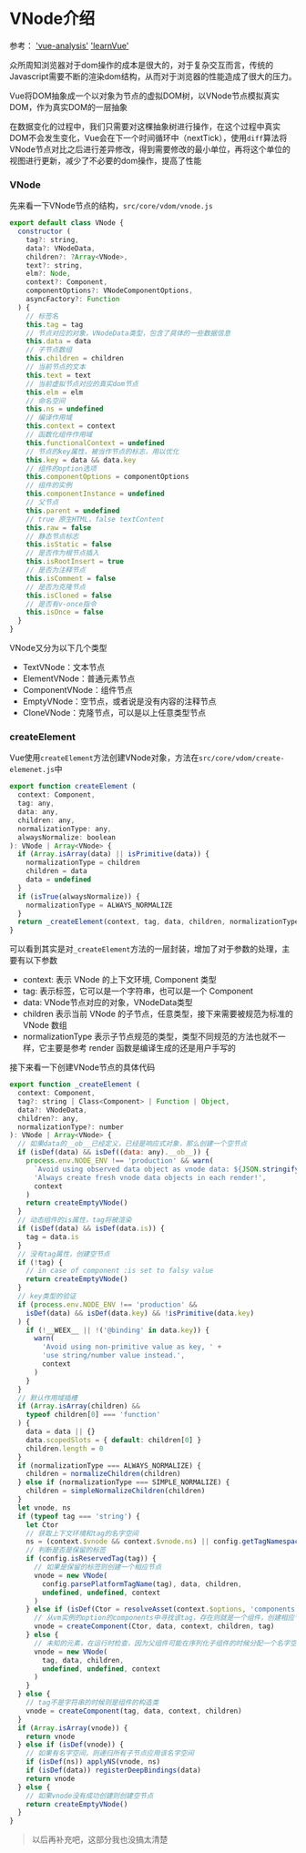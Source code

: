 # VNode介绍

参考： ['vue-analysis'](https://github.com/ustbhuangyi/vue-analysis)   ['learnVue'](https://github.com/answershuto/learnVue)

众所周知浏览器对于dom操作的成本是很大的，对于复杂交互而言，传统的Javascript需要不断的渲染dom结构，从而对于浏览器的性能造成了很大的压力。

Vue将DOM抽象成一个以对象为节点的虚拟DOM树，以VNode节点模拟真实DOM，作为真实DOM的一层抽象

在数据变化的过程中，我们只需要对这棵抽象树进行操作，在这个过程中真实DOM不会发生变化，Vue会在下一个时间循环中（nextTick），使用`diff`算法将VNode节点对比之后进行差异修改，得到需要修改的最小单位，再将这个单位的视图进行更新，减少了不必要的dom操作，提高了性能

### VNode
先来看一下VNode节点的结构，`src/core/vdom/vnode.js`
```javascript
export default class VNode {
  constructor (
    tag?: string,
    data?: VNodeData,
    children?: ?Array<VNode>,
    text?: string,
    elm?: Node,
    context?: Component,
    componentOptions?: VNodeComponentOptions,
    asyncFactory?: Function
  ) {
  	// 标签名
    this.tag = tag
    // 节点对应的对象，VNodeData类型，包含了具体的一些数据信息
    this.data = data
    // 子节点数组
    this.children = children
    // 当前节点的文本
    this.text = text
    // 当前虚拟节点对应的真实dom节点
    this.elm = elm
    // 命名空间
    this.ns = undefined
    // 编译作用域
    this.context = context
    // 函数化组件作用域
    this.functionalContext = undefined
    // 节点的key属性，被当作节点的标志，用以优化
    this.key = data && data.key
    // 组件的option选项
    this.componentOptions = componentOptions
    // 组件的实例
    this.componentInstance = undefined
    // 父节点
    this.parent = undefined
    // true 原生HTML，false textContent
    this.raw = false
    // 静态节点标志
    this.isStatic = false
    // 是否作为根节点插入
    this.isRootInsert = true
    // 是否为注释节点
    this.isComment = false
    // 是否为克隆节点
    this.isCloned = false
    // 是否有v-once指令
    this.isOnce = false
  }
}
```
VNode又分为以下几个类型
- TextVNode：文本节点
- ElementVNode：普通元素节点
- ComponentVNode：组件节点
- EmptyVNode：空节点，或者说是没有内容的注释节点
- CloneVNode：克隆节点，可以是以上任意类型节点

### createElement
Vue使用`createElement`方法创建VNode对象，方法在`src/core/vdom/create-elemenet.js`中
```javascript
export function createElement (
  context: Component,
  tag: any,
  data: any,
  children: any,
  normalizationType: any,
  alwaysNormalize: boolean
): VNode | Array<VNode> {
  if (Array.isArray(data) || isPrimitive(data)) {
    normalizationType = children
    children = data
    data = undefined
  }
  if (isTrue(alwaysNormalize)) {
    normalizationType = ALWAYS_NORMALIZE
  }
  return _createElement(context, tag, data, children, normalizationType)
}
```
可以看到其实是对`_createElement`方法的一层封装，增加了对于参数的处理，主要有以下参数
- context: 表示 VNode 的上下文环境, Component 类型 
- tag: 表示标签，它可以是一个字符串，也可以是一个 Component
- data: VNode节点对应的对象，VNodeData类型
- children 表示当前 VNode 的子节点，任意类型，接下来需要被规范为标准的 VNode 数组
- normalizationType 表示子节点规范的类型，类型不同规范的方法也就不一样，它主要是参考 render 函数是编译生成的还是用户手写的

接下来看一下创建VNode节点的具体代码
```javascript
export function _createElement (
  context: Component,
  tag?: string | Class<Component> | Function | Object,
  data?: VNodeData,
  children?: any,
  normalizationType?: number
): VNode | Array<VNode> {
  // 如果data的__ob__已经定义，已经是响应式对象，那么创建一个空节点
  if (isDef(data) && isDef((data: any).__ob__)) {
    process.env.NODE_ENV !== 'production' && warn(
      `Avoid using observed data object as vnode data: ${JSON.stringify(data)}\n` +
      'Always create fresh vnode data objects in each render!',
      context
    )
    return createEmptyVNode()
  }
  // 动态组件的is属性，tag将被渲染
  if (isDef(data) && isDef(data.is)) {
    tag = data.is
  }
  // 没有tag属性，创建空节点
  if (!tag) {
    // in case of component :is set to falsy value
    return createEmptyVNode()
  }
  // key类型的验证
  if (process.env.NODE_ENV !== 'production' &&
    isDef(data) && isDef(data.key) && !isPrimitive(data.key)
  ) {
    if (!__WEEX__ || !('@binding' in data.key)) {
      warn(
        'Avoid using non-primitive value as key, ' +
        'use string/number value instead.',
        context
      )
    }
  }
  // 默认作用域插槽
  if (Array.isArray(children) &&
    typeof children[0] === 'function'
  ) {
    data = data || {}
    data.scopedSlots = { default: children[0] }
    children.length = 0
  }
  if (normalizationType === ALWAYS_NORMALIZE) {
    children = normalizeChildren(children)
  } else if (normalizationType === SIMPLE_NORMALIZE) {
    children = simpleNormalizeChildren(children)
  }
  let vnode, ns
  if (typeof tag === 'string') {
    let Ctor
    // 获取上下文环境和tag的名字空间
    ns = (context.$vnode && context.$vnode.ns) || config.getTagNamespace(tag)
    // 判断是否是保留的标签
    if (config.isReservedTag(tag)) {
      // 如果是保留的标签则创建一个相应节点
      vnode = new VNode(
        config.parsePlatformTagName(tag), data, children,
        undefined, undefined, context
      )
    } else if (isDef(Ctor = resolveAsset(context.$options, 'components', tag))) {
      // 从vm实例的option的components中寻找该tag，存在则就是一个组件，创建相应节点，Ctor为组件的构造类
      vnode = createComponent(Ctor, data, context, children, tag)
    } else {
      // 未知的元素，在运行时检查，因为父组件可能在序列化子组件的时候分配一个名字空间
      vnode = new VNode(
        tag, data, children,
        undefined, undefined, context
      )
    }
  } else {
    // tag不是字符串的时候则是组件的构造类
    vnode = createComponent(tag, data, context, children)
  }
  if (Array.isArray(vnode)) {
    return vnode
  } else if (isDef(vnode)) {
    // 如果有名字空间，则递归所有子节点应用该名字空间
    if (isDef(ns)) applyNS(vnode, ns)
    if (isDef(data)) registerDeepBindings(data)
    return vnode
  } else {
    // 如果vnode没有成功创建则创建空节点
    return createEmptyVNode()
  }
}
```

> 以后再补充吧，这部分我也没搞太清楚